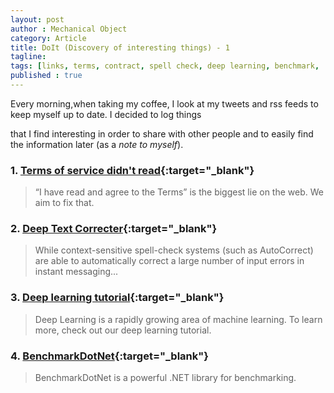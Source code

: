 ```yaml
---
layout: post
author : Mechanical Object
category: Article
title: DoIt (Discovery of interesting things) - 1
tagline: 
tags: [links, terms, contract, spell check, deep learning, benchmark, .net, c#]
published : true
--- 
```


Every morning,when taking my coffee, I look at my tweets and rss feeds to keep myself up to date. I decided to log things

<!--more-->

that I find interesting in order to share with other people and to easily find the information later (as a _note to myself_).

### 1. [Terms of service didn't read](https://tosdr.org/){:target="_blank"}

> “I have read and agree to the Terms” is the biggest lie on the web. We aim to fix that.

### 2. [Deep Text Correcter](http://atpaino.com/2017/01/03/deep-text-correcter.html){:target="_blank"} 

> While context-sensitive spell-check systems (such as AutoCorrect) are able to automatically correct a large number of input errors in instant messaging...

### 3. [Deep learning tutorial](http://deeplearning.stanford.edu/){:target="_blank"} 
> Deep Learning is a rapidly growing area of machine learning. To learn more, check out our deep learning tutorial. 

### 4. [BenchmarkDotNet](https://github.com/dotnet/BenchmarkDotNet){:target="_blank"} 
> BenchmarkDotNet is a powerful .NET library for benchmarking.